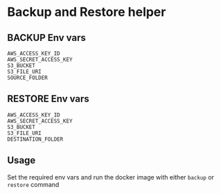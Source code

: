 # Backup and Restore helper 

## BACKUP Env vars

```
AWS_ACCESS_KEY_ID
AWS_SECRET_ACCESS_KEY
S3_BUCKET
S3_FILE_URI
SOURCE_FOLDER
```

## RESTORE Env vars

```
AWS_ACCESS_KEY_ID
AWS_SECRET_ACCESS_KEY
S3_BUCKET
S3_FILE_URI
DESTINATION_FOLDER
```

## Usage

Set the required env vars and run the docker image with either `backup` or `restore` command